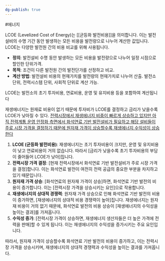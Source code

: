 ```yaml
---
dg-publish: true
---
```

#에너지 


LCOE (Levelized Cost of Energy)는 [[균등화 발전비용]]을 의미합니다. 이는 발전설비의 수명 기간 동안 발생하는 모든 비용을 발전량으로 나누어 계산한 값입니다. LCOE는 다양한 발전원 간의 비용 비교를 위해 사용됩니다.

- **정의**: 발전설비 수명 동안 발생하는 모든 비용을 발전량으로 나누어 일정 시점으로 할인한 단위가격.
- **목적**: 조건이 다른 발전원 간의 발전단가를 산정하고 비교.
- **계산 방법**: 발전설비 비용의 현재가치를 발전량의 현재가치로 나누어 산출. 발전소 단위, 전력시스템 단위, 사회적 단위로 계산 가능.

LCOE는 발전소의 초기 투자비용, 연료비용, 운영 및 유지비용 등을 포함하여 계산됩니다


재생에너지는 원재료 비용이 없기 때문에 투자비가 LCOE를 결정하고 금리가 낮을수록 LCOE가 낮아질 수 있다. [전력시장에서 재생에너지 비중이 빠르게 상승하고 있지만 아직 전력계통 운영 안정화 측면에서 화석연료 기반 발전설비가 필요하고 해당 설비들이 주로 시장 가격을 결정하기 때문에 원자재 가격이 상승할수록 재생에너지 수익성이 상승한다](9.11_돈이되는%20ESS.pdf#page=8&selection=161,0,247,0&color=yellow)
  
1. **LCOE (균등화 발전비용)**: 재생에너지는 초기 투자비용이 크지만, 운영 및 유지비용이 낮고 연료비용이 거의 없습니다. 따라서 [금리가 낮을수록 초기 투자비용의 부담이 줄어들어 LCOE가 낮아]집니다.
2. **전력시장 가격 결정**: [현재 전력시장에서 화석연료 기반 발전설비가 주로 시장 가격을 결정]합니다. 이는 화석연료 발전이 여전히 전력 공급의 중요한 부분을 차지하고 있기 때문입니다.
3. **원자재 가격 상승**: [화석연료의 원자재 가격이 상승]하면, 화석연료 기반 발전의 비용이 증가합니다. 이는 [전력시장 가격을 상승시키는 요인]으로 작용합니다.
4. **재생에너지의 상대적 경쟁력**: 원자재 가격 상승으로 인해 화석연료 기반 발전의 비용이 증가하면, [재생에너지의 상대적 비용 경쟁력이 높아]집니다. 재생에너지는 원자재 비용이 거의 없기 때문에, 화석연료 발전의 비용 상승이 [재생에너지의 수익성을 높이는 결과]를 가져옵니다.
5. **수익성 증가**: [전력시장 가격이 상승하면, 재생에너지 생산자들은 더 높은 가격에 전력을 판매]할 수 있게 됩니다. 이는 재생에너지의 수익성을 증가시키는 주요 요인입니다.

따라서, 원자재 가격이 상승할수록 화석연료 기반 발전의 비용이 증가하고, 이는 전력시장 가격을 상승시키며, 재생에너지의 상대적 경쟁력과 수익성을 높이는 결과를 가져옵니다.